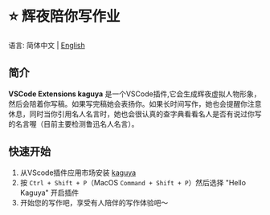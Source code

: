 # ⭐  辉夜陪你写作业

语言:  简体中文 | [English](https://github.com/gdxz123/vscode_extension_kaguya/blob/master/README.md)

## 简介

**VSCode Extensions kaguya** 是一个VSCode插件,它会生成辉夜虚拟人物形象，然后会陪着你写稿。如果写完稿她会表扬你。如果长时间写作，她也会提醒你注意休息，同时当你引用名人名言时，她也会很认真的查字典看看名人是否有说过你写的名言喔（目前主要检测鲁迅名人名言）。

## 快速开始

1. 从VScode插件应用市场安装 [kaguya](https://marketplace.visualstudio.com/items?itemName=Petter8D.kaguya)
2. 按 `Ctrl + Shift + P`（MacOS `Command + Shift + P`）然后选择 "Hello Kaguya" 开启插件
6. 开始您的写作吧，享受有人陪伴的写作体验吧～

